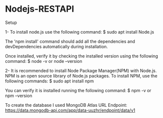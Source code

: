 # Nodejs-RESTAPI

Setup

1- To install node.js use the following command: $ sudo apt install Node.js

The 'npm install' command should add all the dependencies and devDependencies automatically during installation.

Once installed, verify it by checking the installed version using the following command: $ node -v or node –version

2- It is recommended to install Node Package Manager(NPM) with Node.js. NPM is an open source library of Node.js packages. To install NPM, use the following commands: $ sudo apt install npm

You can verify it is installed running the following command: $ npm -v or npm –version

To create the database I used MongoDB Atlas URL Endpoint: https://data.mongodb-api.com/app/data-uuzhr/endpoint/data/v1
